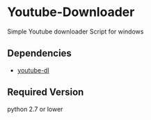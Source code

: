 # Youtube-Downloader

Simple Youtube downloader Script for windows

## Dependencies
* [youtube-dl](https://pypi.python.org/pypi/youtube_dl)

## Required Version
python 2.7 or lower

